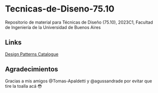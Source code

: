 # Tecnicas-de-Diseno-75.10
Repositorio de material para Técnicas de Diseño (75.10), 2023C1, Facultad de Ingeniería de la Universidad de Buenos Aires

## Links
[Design Patterns Catalogue](https://refactoring.guru/es/design-patterns)

## Agradecimientos
Gracias a mis amigos @Tomas-Apaldetti y @agussandrade por evitar que tire la toalla acá 😳
